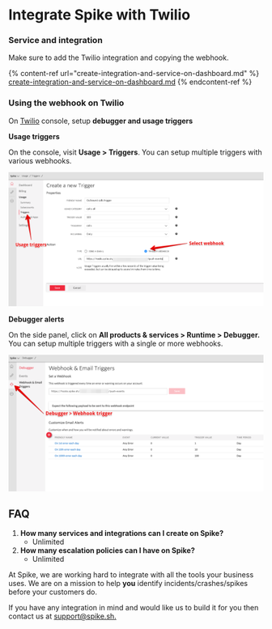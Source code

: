 # Integrate Spike with Twilio

### Service and integration

Make sure to add the Twilio integration and copying the webhook.&#x20;

{% content-ref url="create-integration-and-service-on-dashboard.md" %}
[create-integration-and-service-on-dashboard.md](create-integration-and-service-on-dashboard.md)
{% endcontent-ref %}



### Using the webhook on Twilio

On [Twilio](https://twilio.com/console) console, setup **debugger and usage triggers**

**Usage triggers**

On the console, visit **Usage > Triggers**. You can setup multiple triggers with various webhooks.&#x20;

![Setup Usage triggers on twilio and receive alerts on Spike.sh](../.gitbook/assets/twilio-with-spike-1.png)

**Debugger alerts**

On the side panel, click on **All products & services > Runtime > Debugger.** You can setup multiple triggers with a single or more webhooks.&#x20;

![Upon every debugger issue caught by twilio, get an alert from Spike.sh](<../.gitbook/assets/image (17) (1).png>)



## FAQ

1. **How many services and integrations can I create on Spike?**
   * Unlimited
2. **How many escalation policies can I have on Spike?**
   * Unlimited

At Spike, we are working hard to integrate with all the tools your business uses. We are on a mission to help **you** identify incidents/crashes/spikes before your customers do.

If you have any integration in mind and would like us to build it for you then contact us at [support@spike.sh.](mailto:support@spike.sh)
